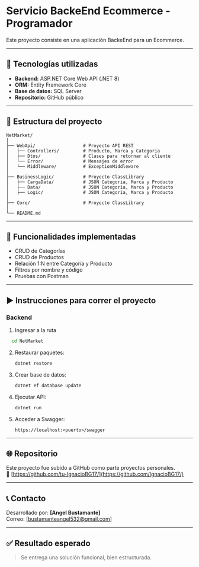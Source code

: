 # Servicio BackeEnd Ecommerce - Programador

Este proyecto consiste en una aplicación BackeEnd para un Ecommerce.

---

## 🧩 Tecnologías utilizadas

- **Backend:** ASP.NET Core Web API (.NET 8)
- **ORM:** Entity Framework Core
- **Base de datos:** SQL Server
- **Repositorio:** GitHub público

---

## 📁 Estructura del proyecto

```
NetMarket/
│
├── WebApi/                  # Proyecto API REST
│   ├── Controllers/         # Producto, Marca y Categoria
│   ├── Dtos/                # Clases para retornar al cliente
│   └── Error/               # Mensajes de error
│   └── Middleware/          # ExceptionMiddleware
│
├── BusinessLogic/           # Proyecto ClassLibrary
│   ├── CargaData/           # JSON Categoria, Marca y Producto
│	├── Data/                # JSON Categoria, Marca y Producto
│	├── Logic/               # JSON Categoria, Marca y Producto
│
├── Core/                    # Proyecto ClassLibrary
│
└── README.md
```

---

## 🔌 Funcionalidades implementadas

- CRUD de Categorías
- CRUD de Productos
- Relación 1:N entre Categoría y Producto
- Filtros por nombre y código
- Pruebas con Postman
---

## ▶️ Instrucciones para correr el proyecto

### Backend
1. Ingresar a la ruta
 ```bash
   cd NetMarket
   ```
2. Restaurar paquetes:

   ```bash
   dotnet restore
   ```

3. Crear base de datos:

   ```bash
   dotnet ef database update
   ```

4. Ejecutar API:

   ```bash
   dotnet run
   ```

5. Acceder a Swagger:

   ```
   https://localhost:<puerto>/swagger
   ```
---

## 🌐 Repositorio

Este proyecto fue subido a GitHub como parte proyectos personales.  
🔗 [https://github.com/tu-IgnacioBG17/](https://github.com/IgnacioBG17/)

---

## 📞 Contacto

Desarrollado por: **[Angel Bustamante]**  
Correo: [bustamanteangel532@gmail.com]  

---

## ✅ Resultado esperado

> Se entrega una solución funcional, bien estructurada.
